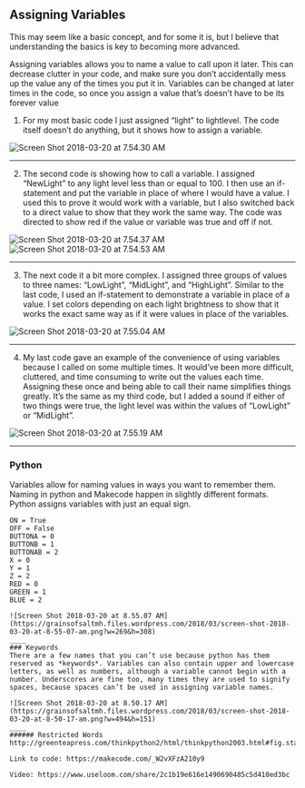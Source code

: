 
## Assigning Variables

This may seem like a basic concept, and for some it is, but I believe that understanding the basics is key to becoming more advanced.

Assigning variables allows you to name a value to call upon it later. This can decrease clutter in your code, and make sure you don’t accidentally mess up the value any of the times you put it in. Variables can be changed at later times in the code, so once you assign a value that’s doesn’t have to be its forever value

1.  For my most basic code I just assigned “light” to lightlevel. The code itself doesn’t do anything, but it shows how to assign a variable.

![Screen Shot 2018-03-20 at 7.54.30 AM](https://grainsofsaltmh.files.wordpress.com/2018/03/screen-shot-2018-03-20-at-7-54-30-am1.png?w=1100)
____
2.  The second code is showing how to call a variable. I assigned “NewLight” to any light level less than or equal to 100. I then use an if-statement and put the variable in place of where I would have a value. I used this to prove it would work with a variable, but I also switched back to a direct value to show that they work the same way. The code was directed to show red if the value or variable was true and off if not.

![Screen Shot 2018-03-20 at 7.54.37 AM](https://grainsofsaltmh.files.wordpress.com/2018/03/screen-shot-2018-03-20-at-7-54-37-am.png?w=345&h=238)![Screen Shot 2018-03-20 at 7.54.53 AM](https://grainsofsaltmh.files.wordpress.com/2018/03/screen-shot-2018-03-20-at-7-54-53-am.png?w=323&h=237)
____
3.  The next code it a bit more complex. I assigned three groups of values to three names: “LowLight”, “MidLight”, and “HighLight”. Similar to the last code, I used an if-statement to demonstrate a variable in place of a value. I set colors depending on each light brightness to show that it works the exact same way as if it were values in place of the variables.

![Screen Shot 2018-03-20 at 7.55.04 AM](https://grainsofsaltmh.files.wordpress.com/2018/03/screen-shot-2018-03-20-at-7-55-04-am.png?w=525&h=383)
____

4.  My last code gave an example of the convenience of using variables because I called on some multiple times. It would’ve been more difficult, cluttered, and time consuming to write out the values each time. Assigning these once and being able to call their name simplifies things greatly. It’s the same as my third code, but I added a sound if either of two things were true, the light level was within the values of “LowLight” or “MidLight”.

![Screen Shot 2018-03-20 at 7.55.19 AM](https://grainsofsaltmh.files.wordpress.com/2018/03/screen-shot-2018-03-20-at-7-55-19-am.png?w=505&h=463)
____
### Python 
Variables allow for naming values in ways you want to remember them. Naming in python and Makecode happen in slightly different formats. Python assigns variables with just an equal sign.

```
ON = True
OFF = False
BUTTONA = 0
BUTTONB = 1
BUTTONAB = 2
X = 0
Y = 1
Z = 2
RED = 0
GREEN = 1
BLUE = 2

![Screen Shot 2018-03-20 at 8.55.07 AM](https://grainsofsaltmh.files.wordpress.com/2018/03/screen-shot-2018-03-20-at-8-55-07-am.png?w=269&h=308)
____
### Keywords 
There are a few names that you can’t use because python has them reserved as *keywords*. Variables can also contain upper and lowercase letters, as well as numbers, although a variable cannot begin with a number. Underscores are fine too, many times they are used to signify spaces, because spaces can’t be used in assigning variable names.

![Screen Shot 2018-03-20 at 8.50.17 AM](https://grainsofsaltmh.files.wordpress.com/2018/03/screen-shot-2018-03-20-at-8-50-17-am.png?w=494&h=151)
____
###### Restricted Words http://greenteapress.com/thinkpython2/html/thinkpython2003.html#fig.state2

Link to code: https://makecode.com/_W2vXFzA210y9

Video: https://www.useloom.com/share/2c1b19e616e1490690485c5d410ed3bc
